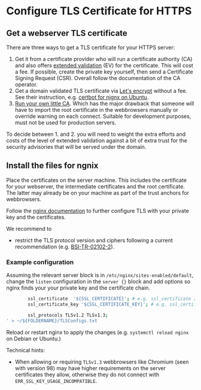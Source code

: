 # Configure TLS Certificate for HTTPS

## Get a webserver TLS certificate

There are three ways to get a TLS certificate for your HTTPS server:
 1. Get it from a certificate provider who will run a certificate
 authority (CA) and also offers
 [extended validation](https://en.wikipedia.org/wiki/Extended_Validation_Certificate) (EV)
 for the certificate. This will cost a fee.
 If possible, create the private key yourself,
 then send a Certificate Signing Request (CSR).
 Overall follow the documentation of the CA operator.
 2. Get a domain validated TLS certificate via
 [Let's encrypt](https://letsencrypt.org/) without a fee.
 See their instruction, e.g.
 [certbot for nignx on Ubuntu](https://certbot.eff.org/instructions?ws=nginx&os=ubuntufocal).
 3. [Run your own little CA](development-ca.md).
 Which has the major drawback that someone
 will have to import the root certificate in the webbrowsers manually or
 override warning on each connect.
 Suitable for development purposes, must not be used for production servers.

To decide between 1. and 2. you will need to weight the extra
efforts and costs of the level of extended validation against
a bit of extra trust for the security advisories
that will be served under the domain.


## Install the files for ngnix

Place the certificates on the server machine.
This includes the certificate for your webserver, the intermediate
certificates and the root certificate. The latter may already be on your
machine as part of the trust anchors for webbrowsers.

Follow the [nginx documentation](https://docs.nginx.com/nginx/admin-guide/security-controls/terminating-ssl-http/)
to further configure TLS with your private key and the certificates.

We recommend to
 * restrict the TLS protocol version and ciphers following a current
 recommendation (e.g. [BSI-TR-02102-2](https://www.bsi.bund.de/SharedDocs/Downloads/EN/BSI/Publications/TechGuidelines/TG02102/BSI-TR-02102-2.html)).


### Example configuration

Assuming the relevant server block is in `/etc/nginx/sites-enabled/default`,
change the `listen` configuration in the `server {}` block and add options so nginx
finds your your private key and the certificate chain.

<!-- MARKDOWN-AUTO-DOCS:START (CODE:src=../docs/scripts/TLSConfigsForITest.sh&lines=31-37) -->
<!-- The below code snippet is automatically added from ../docs/scripts/TLSConfigsForITest.sh -->
```sh
        ssl_certificate  '${SSL_CERTIFICATE}'; # e.g. ssl_certificate /etc/ssl/csaf/bundle.crt
        ssl_certificate_key '${SSL_CERTIFICATE_KEY}'; # e.g. ssl_certificate_key /etc/ssl/csaf/testserver-key.pem;

        ssl_protocols TLSv1.2 TLSv1.3;
' > ~/${FOLDERNAME}/TLSConfigs.txt
```
<!-- MARKDOWN-AUTO-DOCS:END -->

Reload or restart nginx to apply the changes (e.g. `systemctl reload nginx`
on Debian or Ubuntu.)

Technical hints:
 * When allowing or requiring `TLSv1.3` webbrowsers like
Chromium (seen with version 98) may have higher requirements
on the server certificates they allow,
otherwise they do not connect with `ERR_SSL_KEY_USAGE_INCOMPATIBLE`.
